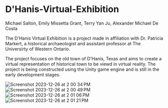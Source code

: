 # D'Hanis-Virtual-Exhibition

Michael Salton, Emily Missetta Grant, Terry Yan Ju, Alexander Michael De Costa

The D'Hanis Virtual Exhibition is a project made in affiliation with Dr. Patricia Markert, a historical archaeologist and assistant professor at The Universirty of Western Ontario.

The project focuses on the old town of D'Hanis, Texas and aims to create a virtual representation of historical town to be viewd in virtual reality. The project is being constructed using the Unity game engine and is still in the early development stages.

![Screenshot 2023-12-26 at 2 00 34 PM](https://github.com/michaelsalton/DHanis-Virtual-Exhibition/assets/58754252/56e12e96-227b-4774-8655-68fa98bef6ab)
![Screenshot 2023-12-26 at 2 00 49 PM](https://github.com/michaelsalton/DHanis-Virtual-Exhibition/assets/58754252/ba0fe85d-44b6-4b32-8ad7-ebe422019133)
![Screenshot 2023-12-26 at 2 01 06 PM](https://github.com/michaelsalton/DHanis-Virtual-Exhibition/assets/58754252/ef582fa9-efcc-464a-b91f-ac70d7cb0be5)
![Screenshot 2023-12-26 at 2 01 21 PM](https://github.com/michaelsalton/DHanis-Virtual-Exhibition/assets/58754252/54deb6ed-c11e-4a88-85ce-336481ca6a4a)
